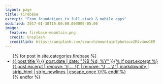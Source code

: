 ```yaml
---
layout: page
title: Firebase
excerpt: "From foundations to full-stack & mobile apps"
modified: 2017-01-30T15:00:00.000000-05:00
image:
  feature: firebase-mountain.png
  credit: Unsplash
  creditlink: https://unsplash.com/search/mountain?photo=x2Miv4owGEM
---
```



<ul class="post-list">
{% for post in site.categories.firebase %} 
  <li><article><a href="{{ site.url }}{{ post.url }}">{{ post.title }} <span class="entry-date"><time datetime="{{ post.date | date_to_xmlschema }}">{{ post.date | date: "%B %d, %Y" }}</time></span>{% if post.excerpt %} <span class="excerpt">{{ post.excerpt | remove: '\[ ... \]' | remove: '\( ... \)' | markdownify | strip_html | strip_newlines | escape_once }}</span>{% endif %}</a></article></li>
{% endfor %}
</ul>
